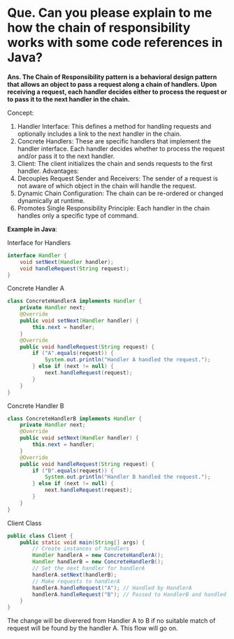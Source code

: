 # Que. Can you please explain to me how the chain of responsibility works with some code references in Java?

**Ans. The Chain of Responsibility pattern is a behavioral design pattern that allows an object to pass a request along a chain of handlers. Upon receiving a request, each handler decides either to process the request or to pass it to the next handler in the chain.**

Concept:
1. Handler Interface: This defines a method for handling requests and optionally includes a link to the next handler in the chain.
2. Concrete Handlers: These are specific handlers that implement the handler interface. Each handler decides whether to process the request and/or pass it to the next handler.
3. Client: The client initializes the chain and sends requests to the first handler.
Advantages:
1. Decouples Request Sender and Receivers: The sender of a request is not aware of which object in the chain will handle the request.
2. Dynamic Chain Configuration: The chain can be re-ordered or changed dynamically at runtime.
3. Promotes Single Responsibility Principle: Each handler in the chain handles only a specific type of command.

**Example in Java**:

Interface for Handlers
```java
interface Handler {
    void setNext(Handler handler);
    void handleRequest(String request);
}
```
Concrete Handler A
```java
class ConcreteHandlerA implements Handler {
    private Handler next;
    @Override
    public void setNext(Handler handler) {
        this.next = handler;
    }
    @Override
    public void handleRequest(String request) {
        if ("A".equals(request)) {
            System.out.println("Handler A handled the request.");
        } else if (next != null) {
            next.handleRequest(request);
        }
    }
}
```

Concrete Handler B
```java
class ConcreteHandlerB implements Handler {
    private Handler next;
    @Override
    public void setNext(Handler handler) {
        this.next = handler;
    }
    @Override
    public void handleRequest(String request) {
        if ("B".equals(request)) {
            System.out.println("Handler B handled the request.");
        } else if (next != null) {
            next.handleRequest(request);
        }
    }
}
```
Client Class
```java
public class Client {
    public static void main(String[] args) {
        // Create instances of handlers
        Handler handlerA = new ConcreteHandlerA();
        Handler handlerB = new ConcreteHandlerB();
        // Set the next handler for handlerA
        handlerA.setNext(handlerB);
        // Make requests to handlerA
        handlerA.handleRequest("A"); // Handled by HandlerA
        handlerA.handleRequest("B"); // Passed to HandlerB and handled there
    }
}
```

The change will be diverered from Handler A to B if no suitable match of request will be found by the handler A. This flow will go on.


